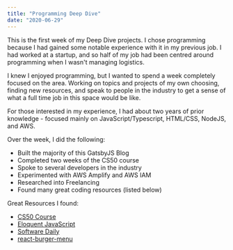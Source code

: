 ```yaml
---
title: "Programming Deep Dive"
date: "2020-06-29"
---
```


This is the first week of my Deep Dive projects. I chose programming because I had gained some notable experience with it in my previous job. I had worked at a startup, and so half of my job had been centred around programming when I wasn't managing logistics.

I knew I enjoyed programming, but I wanted to spend a week completely focused on the area. Working on topics and projects of my own choosing, finding new resources, and speak to people in the industry to get a sense of what a full time job in this space would be like.

For those interested in my experience, I had about two years of prior knowledge - focused mainly on JavaScript/Typescript, HTML/CSS, NodeJS, and AWS.

Over the week, I did the following:

- Built the majority of this GatsbyJS Blog
- Completed two weeks of the CS50 course
- Spoke to several developers in the industry
- Experimented with AWS Amplify and AWS IAM
- Researched into Freelancing
- Found many great coding resources (listed below)

Great Resources I found:

- [CS50 Course](https://cs50.harvard.edu/x/2020/)
- [Eloquent JavaScript](https://eloquentjavascript.net/)
- [Software Daily](https://softwareengineeringdaily.com/)
- [react-burger-menu](https://yarnpkg.com/package/react-burger-menu)
